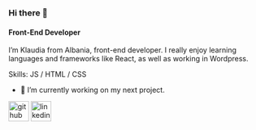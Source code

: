 ### Hi there 👋
#### Front-End Developer
I’m Klaudia from Albania, front-end developer. I really enjoy learning languages and frameworks like React, as well as working in Wordpress.

Skills: JS / HTML / CSS

- 🔭 I’m currently working on my next project. 


[<img src='https://cdn.jsdelivr.net/npm/simple-icons@3.0.1/icons/github.svg' alt='github' height='40'>](https://github.com/KlaudiaBelba)  [<img src='https://cdn.jsdelivr.net/npm/simple-icons@3.0.1/icons/linkedin.svg' alt='linkedin' height='40'>](https://www.linkedin.com/in/klaudia-belba/)  

